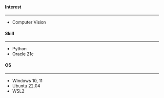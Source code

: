 #### Interest
---
- Computer Vision

#### Skill
---
- Python 
- Oracle 21c

#### OS
---
- Windows 10, 11
- Ubuntu 22.04
- WSL2


